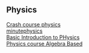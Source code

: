 ## Physics<br>
[Crash course physics](physics/physics1.md) <br>
[minutephysics](physics/physics2.md) <br>
[Basic Introduction to PHysics](physics/physics3.md) <br>
[Physics course Algebra Based](physics/physics4.md) <br>